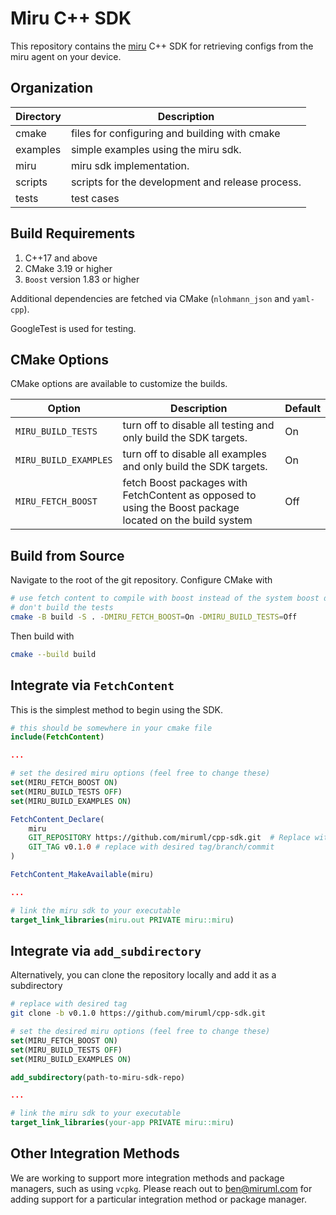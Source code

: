 # Miru C++ SDK
This repository contains the [miru](https://www.miruml.com/) C++ SDK for retrieving configs from the miru agent on your device.

## Organization

| Directory | Description |
|-----------|-------------|
| cmake     | files for configuring and building with cmake |
| examples  | simple examples using the miru sdk. |
| miru      | miru sdk implementation. |
| scripts   | scripts for the development and release process. |
| tests     | test cases |

## Build Requirements

1. C++17 and above
2. CMake 3.19 or higher
3. `Boost` version 1.83 or higher

Additional dependencies are fetched via CMake (`nlohmann_json` and `yaml-cpp`).

GoogleTest is used for testing.

## CMake Options

CMake options are available to customize the builds.

| Option | Description | Default |
|--------|-------------|---------|
| `MIRU_BUILD_TESTS` | turn off to disable all testing and only build the SDK targets. | On |
| `MIRU_BUILD_EXAMPLES` | turn off to disable all examples and only build the SDK targets. | On |
| `MIRU_FETCH_BOOST` | fetch Boost packages with FetchContent as opposed to using the Boost package located on the build system | Off |

## Build from Source

Navigate to the root of the git repository. Configure CMake with

```bash
# use fetch content to compile with boost instead of the system boost dependency and
# don't build the tests
cmake -B build -S . -DMIRU_FETCH_BOOST=On -DMIRU_BUILD_TESTS=Off
```

Then build with
```bash
cmake --build build
```

## Integrate via `FetchContent`

This is the simplest method to begin using the SDK.

```cmake
# this should be somewhere in your cmake file
include(FetchContent)

...

# set the desired miru options (feel free to change these)
set(MIRU_FETCH_BOOST ON)
set(MIRU_BUILD_TESTS OFF)
set(MIRU_BUILD_EXAMPLES ON)

FetchContent_Declare(
    miru
    GIT_REPOSITORY https://github.com/miruml/cpp-sdk.git  # Replace with actual repo URL
    GIT_TAG v0.1.0 # replace with desired tag/branch/commit
)

FetchContent_MakeAvailable(miru)

...

# link the miru sdk to your executable
target_link_libraries(miru.out PRIVATE miru::miru)
```

## Integrate via `add_subdirectory`

Alternatively, you can clone the repository locally and add it as a subdirectory

```bash
# replace with desired tag
git clone -b v0.1.0 https://github.com/miruml/cpp-sdk.git
```

```cmake
# set the desired miru options (feel free to change these)
set(MIRU_FETCH_BOOST ON)
set(MIRU_BUILD_TESTS OFF)
set(MIRU_BUILD_EXAMPLES ON)

add_subdirectory(path-to-miru-sdk-repo)

...

# link the miru sdk to your executable
target_link_libraries(your-app PRIVATE miru::miru)
```

## Other Integration Methods

We are working to support more integration methods and package managers, such as using `vcpkg`. Please reach out to ben@miruml.com for adding support for a particular integration method or package manager.

